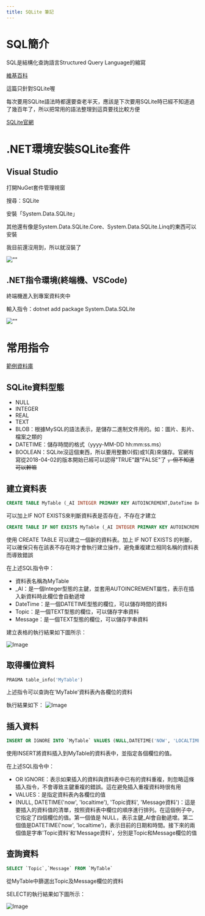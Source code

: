 ```yaml
---
title: SQLite 筆記
---
```


# SQL簡介

SQL是結構化查詢語言Structured Query Language的縮寫

[維基百科](https://zh.wikipedia.org/zh-tw/SQL)

這篇只針對SQLite喔

每次要用SQLite語法時都還要查老半天，應該是下次要用SQLite時已經不知道過了幾百年了，所以把常用的語法整理到這頁要找比較方便

[SQLite官網](https://www.sqlite.org/index.html)

# .NET環境安裝SQLite套件

## Visual Studio

打開NuGet套件管理視窗

搜尋：SQLite

安裝「System.Data.SQLite」

其他還有像是System.Data.SQLite.Core、System.Data.SQLite.Linq的東西可以安裝

我目前還沒用到，所以就沒裝了

![""](./images/NuGet已安裝.png)

## .NET指令環境(終端機、VSCode)

終端機進入到專案資料夾中

輸入指令：dotnet add package System.Data.SQLite

![""](./images/NuGet指令安裝.png)

# 常用指令

[範例資料庫](./MyData.db)

## SQLite資料型態

- NULL
- INTEGER
- REAL
- TEXT
- BLOB：根據MySQL的語法表示，是儲存二進制文件用的。如：圖片、影片、檔案之類的
- DATETIME：儲存時間的格式（yyyy-MM-DD hh:mm:ss.ms）
- BOOLEAN：SQLite沒這個東西，所以要用整數0(假)或1(真)來儲存。官網有寫從2018-04-02的版本開始已經可以認得"TRUE"跟"FALSE"了 ~~，但不知道可以幹嘛~~

## 建立資料表

```sql
CREATE TABLE MyTable (_AI INTEGER PRIMARY KEY AUTOINCREMENT,DateTime DATETIME,Topic TEXT,Message TEXT);
```

可以加上IF NOT EXISTS來判斷資料表是否存在，不存在才建立

```sql
CREATE TABLE IF NOT EXISTS MyTable (_AI INTEGER PRIMARY KEY AUTOINCREMENT,DateTime DATETIME,Topic TEXT,Message TEXT);
```

使用 CREATE TABLE 可以建立一個新的資料表。加上 IF NOT EXISTS 的判斷，可以確保只有在該表不存在時才會執行建立操作，避免重複建立相同名稱的資料表而導致錯誤

在上述SQL指令中：

- 資料表名稱為MyTable
- _AI：是一個Integer型態的主鍵，並套用AUTOINCREMENT屬性，表示在插入新資料時此欄位會自動遞增
- DateTime：是一個DATETIME型態的欄位，可以儲存時間的資料
- Topic：是一個TEXT型態的欄位，可以儲存字串資料
- Message：是一個TEXT型態的欄位，可以儲存字串資料

建立表格的執行結果如下圖所示：

![Image](./images/建立資料表.png)

## 取得欄位資料

```sql
PRAGMA table_info('MyTable')
```

上述指令可以查詢在'MyTable'資料表內各欄位的資料

執行結果如下：
![Image](./images/PRAGMA執行結果.png)

## 插入資料

```sql
INSERT OR IGNORE INTO `MyTable` VALUES (NULL,DATETIME('NOW', 'LOCALTIME'),'Topic資料','Message資料')
```

使用INSERT將資料插入到MyTable的資料表中，並指定各個欄位的值。

在上述SQL指令中：

- OR IGNORE：表示如果插入的資料與資料表中已有的資料重複，則忽略這條插入指令，不會導致主鍵重複的錯誤。這在避免插入重複資料時很有用
- VALUES：是指定資料表內各欄位的值
- (NULL, DATETIME('now', 'localtime'), 'Topic資料', 'Message資料')：這是要插入的資料值的清單，按照資料表中欄位的順序進行排列。在這個例子中，它指定了四個欄位的值。第一個值是 NULL，表示主鍵_AI會自動遞增。第二個值是DATETIME('now', 'localtime')，表示目前的日期和時間。接下來的兩個值是字串'Topic資料'和'Message資料'，分別是Topic和Message欄位的值

## 查詢資料

```sql
SELECT `Topic`,`Message` FROM `MyTable`
```

從MyTable中篩選出Topic及Message欄位的資料

SELECT的執行結果如下圖所示：

![Image](./images/Select查詢結果_1.png)

